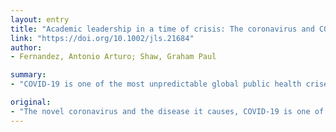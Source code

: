 ```yaml
---
layout: entry
title: "Academic leadership in a time of crisis: The coronavirus and COVID-19"
link: "https://doi.org/10.1002/jls.21684"
author:
- Fernandez, Antonio Arturo; Shaw, Graham Paul

summary:
- "COVID-19 is one of the most unpredictable global public health crises in recent times. Academic leaders across the U.S. have responded by moving their educational and associated activities online; as a sense of immediacy swept the nation. The current article highlights three leadership best practices for navigating unpredictable adaptive challenges such as that posed by the coronavirus pandemic."

original:
- "The novel coronavirus and the disease it causes, COVID-19 is one of the most unpredictable global public health crises in recent times. Academic leaders across the U.S. have responded by moving their educational and associated activities online; as a sense of immediacy swept the nation. The decision to pivot to remote learning was made swiftly, particularly by those institutions operating a shared leadership model, benefitting from a greater degree of agility, innovation, and collaboration. The current article highlights three of the leadership best practices for navigating unpredictable adaptive challenges such as that posed by the coronavirus pandemic. Firstly, by utilizing a type of servant leadership, that emphasizes empowerment, involvement and collaboration, academic leaders with emotional intelligence and emotional stability should place the interests of others above their own. Secondly, academic leaders should distribute leadership responsibilities to a network of teams throughout the organization to improve the quality of the decisions made in crisis resolution and thirdly, leaders should communicate clearly and frequently to all stakeholders through a variety of communication channels. Looking forward, the rise of the flexible ?allostatic leader? with the adaptive capacity to learn and evolve in crisis, to emerge better able to address future crises, is described. This article is protected by copyright. All rights reserved."
---
```



